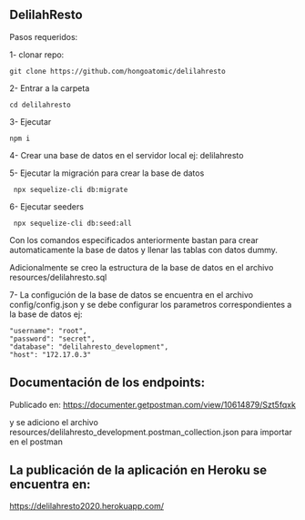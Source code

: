 
## DelilahResto 

Pasos requeridos:

1- clonar repo: 
```
git clone https://github.com/hongoatomic/delilahresto
```

2- Entrar a la carpeta 
```
cd delilahresto
```

3- Ejecutar 
``` 
npm i
```

4- Crear una base de datos en el servidor local ej: delilahresto

5- Ejecutar la migración para crear la base de datos
```
 npx sequelize-cli db:migrate
```
6- Ejecutar seeders
```
 npx sequelize-cli db:seed:all
```

Con los comandos especificados anteriormente bastan para crear automaticamente la base de datos y llenar las tablas con datos dummy.

Adicionalmente se creo la estructura de la base de datos en el archivo resources/delilahresto.sql

7- La configución de la base de datos se encuentra en el archivo config/config.json y se debe configurar los parametros correspondientes a la base de datos ej:

    "username": "root",
    "password": "secret",
    "database": "delilahresto_development",
    "host": "172.17.0.3"



## Documentación de los endpoints:

Publicado en: https://documenter.getpostman.com/view/10614879/Szt5fqxk

y se adiciono el archivo resources/delilahresto_development.postman_collection.json para importar en el postman


## La publicación de la aplicación en Heroku se encuentra en:
https://delilahresto2020.herokuapp.com/
